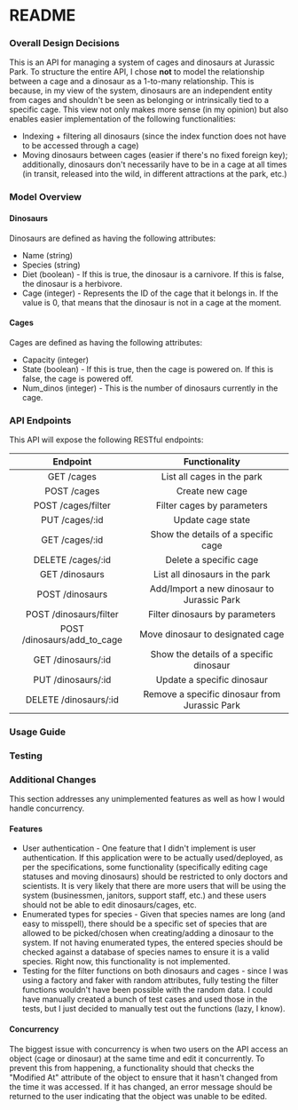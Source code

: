 # README

### Overall Design Decisions ###
This is an API for managing a system of cages and dinosaurs at Jurassic Park. To structure the entire API, I chose **not** to model the relationship between a cage and a dinosaur as a 1-to-many relationship. This is because, in my view of the system, dinosaurs are an independent entity from cages and shouldn't be seen as belonging or intrinsically tied to a specific cage. This view not only makes more sense (in my opinion) but also enables easier implementation of the following functionalities:
* Indexing + filtering all dinosaurs (since the index function does not have to be accessed through a cage)
* Moving dinosaurs between cages (easier if there's no fixed foreign key); additionally, dinosaurs don't necessarily have to be in a cage at all times (in transit, released into the wild, in different attractions at the park, etc.)

### Model Overview ###
#### Dinosaurs ####
Dinosaurs are defined as having the following attributes:
* Name (string)
* Species (string)
* Diet (boolean) - If this is true, the dinosaur is a carnivore. If this is false, the dinosaur is a herbivore.
* Cage (integer) - Represents the ID of the cage that it belongs in. If the value is 0, that means that the dinosaur is not in a cage at the moment.
#### Cages ####
Cages are defined as having the following attributes:
* Capacity (integer)
* State (boolean) - If this is true, then the cage is powered on. If this is false, the cage is powered off.
* Num_dinos (integer) - This is the number of dinosaurs currently in the cage.

### API Endpoints ###
This API will expose the following RESTful endpoints:

| Endpoint | Functionality |
| :------------------: | :------------------: |
| GET /cages | List all cages in the park |
| POST /cages | Create new cage |
| POST /cages/filter | Filter cages by parameters |
| PUT /cages/:id | Update cage state |
| GET /cages/:id | Show the details of a specific cage |
| DELETE /cages/:id | Delete a specific cage |
| GET /dinosaurs | List all dinosaurs in the park |
| POST /dinosaurs | Add/Import a new dinosaur to Jurassic Park |
| POST /dinosaurs/filter | Filter dinosaurs by parameters |
| POST /dinosaurs/add_to_cage | Move dinosaur to designated cage |
| GET /dinosaurs/:id | Show the details of a specific dinosaur |
| PUT /dinosaurs/:id | Update a specific dinosaur |
| DELETE /dinosaurs/:id | Remove a specific dinosaur from Jurassic Park |

### Usage Guide ###

### Testing ###

### Additional Changes ###
This section addresses any unimplemented features as well as how I would handle concurrency.
#### Features ####
* User authentication - One feature that I didn't implement is user authentication. If this application were to be actually used/deployed, as per the specifications, some functionality (specifically editing cage statuses and moving dinosaurs) should be restricted to only doctors and scientists. It is very likely that there are more users that will be using the system (businessmen, janitors, support staff, etc.) and these users should not be able to edit dinosaurs/cages, etc.
* Enumerated types for species - Given that species names are long (and easy to misspell), there should be a specific set of species that are allowed to be picked/chosen when creating/adding a dinosaur to the system. If not having enumerated types, the entered species should be checked against a database of species names to ensure it is a valid species. Right now, this functionality is not implemented.
* Testing for the filter functions on both dinosaurs and cages - since I was using a factory and faker with random attributes, fully testing the filter functions wouldn't have been possible with the random data. I could have manually created a bunch of test cases and used those in the tests, but I just decided to manually test out the functions (lazy, I know). 
#### Concurrency ####
The biggest issue with concurrency is when two users on the API access an object (cage or dinosaur) at the same time and edit it concurrently. To prevent this from happening, a functionality should that checks the "Modified At" attribute of the object to ensure that it hasn't changed from the time it was accessed. If it has changed, an error message should be returned to the user indicating that the object was unable to be edited.
